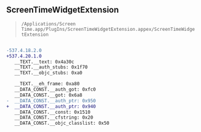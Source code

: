 ## ScreenTimeWidgetExtension

> `/Applications/Screen Time.app/PlugIns/ScreenTimeWidgetExtension.appex/ScreenTimeWidgetExtension`

```diff

-537.4.18.2.0
+537.4.20.1.0
   __TEXT.__text: 0x4a30c
   __TEXT.__auth_stubs: 0x1f70
   __TEXT.__objc_stubs: 0xa0

   __TEXT.__eh_frame: 0xa80
   __DATA_CONST.__auth_got: 0xfc0
   __DATA_CONST.__got: 0x6a8
-  __DATA_CONST.__auth_ptr: 0x950
+  __DATA_CONST.__auth_ptr: 0x940
   __DATA_CONST.__const: 0x1510
   __DATA_CONST.__cfstring: 0x20
   __DATA_CONST.__objc_classlist: 0x50

```
